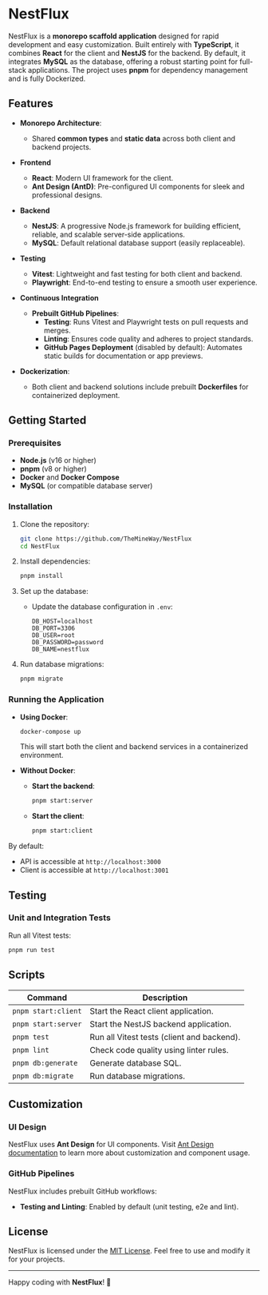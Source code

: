 # NestFlux

NestFlux is a **monorepo scaffold application** designed for rapid development and easy customization. Built entirely with **TypeScript**, it combines **React** for the client and **NestJS** for the backend. By default, it integrates **MySQL** as the database, offering a robust starting point for full-stack applications. The project uses **pnpm** for dependency management and is fully Dockerized.

## Features

- **Monorepo Architecture**:

  - Shared **common types** and **static data** across both client and backend projects.

- **Frontend**

  - **React**: Modern UI framework for the client.
  - **Ant Design (AntD)**: Pre-configured UI components for sleek and professional designs.

- **Backend**

  - **NestJS**: A progressive Node.js framework for building efficient, reliable, and scalable server-side applications.
  - **MySQL**: Default relational database support (easily replaceable).

- **Testing**

  - **Vitest**: Lightweight and fast testing for both client and backend.
  - **Playwright**: End-to-end testing to ensure a smooth user experience.

- **Continuous Integration**

  - **Prebuilt GitHub Pipelines**:
    - **Testing**: Runs Vitest and Playwright tests on pull requests and merges.
    - **Linting**: Ensures code quality and adheres to project standards.
    - **GitHub Pages Deployment** (disabled by default): Automates static builds for documentation or app previews.

- **Dockerization**:
  - Both client and backend solutions include prebuilt **Dockerfiles** for containerized deployment.

## Getting Started

### Prerequisites

- **Node.js** (v16 or higher)
- **pnpm** (v8 or higher)
- **Docker** and **Docker Compose**
- **MySQL** (or compatible database server)

### Installation

1. Clone the repository:

   ```bash
   git clone https://github.com/TheMineWay/NestFlux
   cd NestFlux
   ```

2. Install dependencies:

   ```bash
   pnpm install
   ```

3. Set up the database:

   - Update the database configuration in `.env`:
     ```env
     DB_HOST=localhost
     DB_PORT=3306
     DB_USER=root
     DB_PASSWORD=password
     DB_NAME=nestflux
     ```

4. Run database migrations:
   ```bash
   pnpm migrate
   ```

### Running the Application

- **Using Docker**:

  ```bash
  docker-compose up
  ```

  This will start both the client and backend services in a containerized environment.

- **Without Docker**:
  - **Start the backend**:
    ```bash
    pnpm start:server
    ```
  - **Start the client**:
    ```bash
    pnpm start:client
    ```

By default:

- API is accessible at `http://localhost:3000`
- Client is accessible at `http://localhost:3001`

## Testing

### Unit and Integration Tests

Run all Vitest tests:

```bash
pnpm run test
```

## Scripts

| Command             | Description                                |
| ------------------- | ------------------------------------------ |
| `pnpm start:client` | Start the React client application.        |
| `pnpm start:server` | Start the NestJS backend application.      |
| `pnpm test`         | Run all Vitest tests (client and backend). |
| `pnpm lint`         | Check code quality using linter rules.     |
| `pnpm db:generate`  | Generate database SQL.                     |
| `pnpm db:migrate`   | Run database migrations.                   |

## Customization

### UI Design

NestFlux uses **Ant Design** for UI components. Visit [Ant Design documentation](https://ant.design/docs/react/introduce) to learn more about customization and component usage.

### GitHub Pipelines

NestFlux includes prebuilt GitHub workflows:

- **Testing and Linting**: Enabled by default (unit testing, e2e and lint).

## License

NestFlux is licensed under the [MIT License](LICENSE). Feel free to use and modify it for your projects.

---

Happy coding with **NestFlux**! 🚀

